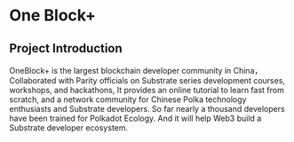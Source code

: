 # One Block+

## Project Introduction

OneBlock+ is the largest blockchain developer community in China，Collaborated with Parity officials on Substrate series development courses, workshops, and hackathons, It provides an online tutorial to learn fast from scratch, and a network community for Chinese Polka technology enthusiasts and Substrate developers. So far nearly a thousand developers have been trained for Polkadot Ecology. And it will help Web3 build a Substrate developer ecosystem.
